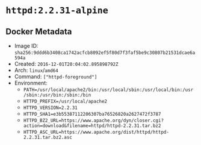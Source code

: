 # `httpd:2.2.31-alpine`

## Docker Metadata

- Image ID: `sha256:9ddd6b3408ca1742acfcb8092ef5f80d7f3faf5be9c30807b21531dcae6a594a`
- Created: `2016-12-01T20:04:02.895898792Z`
- Arch: `linux`/`amd64`
- Command: `["httpd-foreground"]`
- Environment:
  - `PATH=/usr/local/apache2/bin:/usr/local/sbin:/usr/local/bin:/usr/sbin:/usr/bin:/sbin:/bin`
  - `HTTPD_PREFIX=/usr/local/apache2`
  - `HTTPD_VERSION=2.2.31`
  - `HTTPD_SHA1=e3b55387112206307ba76526820a2627472f3787`
  - `HTTPD_BZ2_URL=https://www.apache.org/dyn/closer.cgi?action=download&filename=httpd/httpd-2.2.31.tar.bz2`
  - `HTTPD_ASC_URL=https://www.apache.org/dist/httpd/httpd-2.2.31.tar.bz2.asc`
